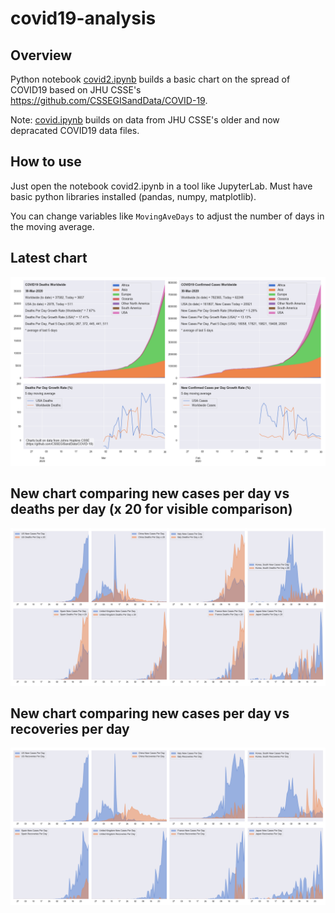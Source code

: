# covid19-analysis

## Overview
Python notebook [covid2.ipynb](https://github.com/danlaw/covid19-analysis/blob/master/covid2.ipynb) builds a basic chart on the spread of COVID19 based on JHU CSSE's https://github.com/CSSEGISandData/COVID-19.

Note: [covid.ipynb](https://github.com/danlaw/covid19-analysis/blob/master/covid.ipynb) builds on data from JHU CSSE's older and now depracated COVID19 data files.

## How to use
Just open the notebook covid2.ipynb in a tool like JupyterLab. Must have basic python libraries installed (pandas, numpy, matplotlib).

You can change variables like ``MovingAveDays`` to adjust the number of days in the moving average.

## Latest chart
![Latest chart](charts/20200330-covid19-chart.png)

## New chart comparing new cases per day vs deaths per day (x 20 for visible comparison)
![Comparison chart](charts/20200330-covid19-comparison-chart.png)

## New chart comparing new cases per day vs recoveries per day
![Recovery chart](charts/20200330-covid19-comparison-recovery-chart.png)